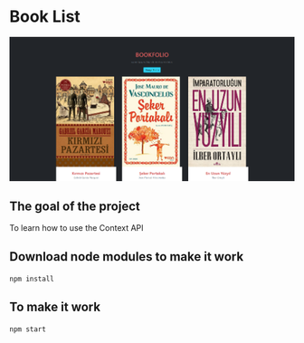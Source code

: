 # Book List


![](https://github.com/melisademirparmak/bookList/blob/master/src/img/Capture.PNG)

## The goal of the project
To learn how to use the Context API

## Download node modules to make it work
`npm install`

## To make it work
`npm start`
